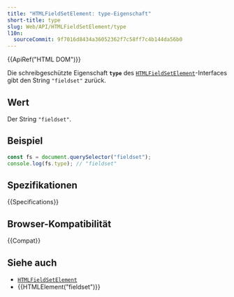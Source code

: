```yaml
---
title: "HTMLFieldSetElement: type-Eigenschaft"
short-title: type
slug: Web/API/HTMLFieldSetElement/type
l10n:
  sourceCommit: 9f7016d8434a36052362f7c58ff7c4b144da56b0
---
```


{{ApiRef("HTML DOM")}}

Die schreibgeschützte Eigenschaft **`type`** des [`HTMLFieldSetElement`](/de/docs/Web/API/HTMLFieldSetElement)-Interfaces gibt den String `"fieldset"` zurück.

## Wert

Der String `"fieldset"`.

## Beispiel

```js
const fs = document.querySelector("fieldset");
console.log(fs.type); // "fieldset"
```

## Spezifikationen

{{Specifications}}

## Browser-Kompatibilität

{{Compat}}

## Siehe auch

- [`HTMLFieldSetElement`](/de/docs/Web/API/HTMLFieldSetElement)
- {{HTMLElement("fieldset")}}
